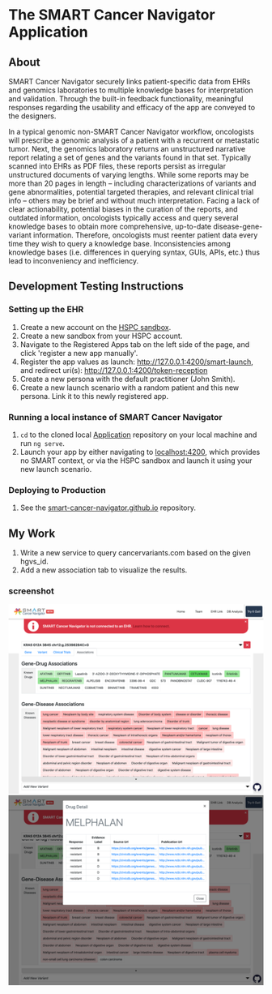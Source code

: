 # The SMART Cancer Navigator Application

## About

SMART Cancer Navigator securely links patient-specific data from EHRs and genomics laboratories to multiple knowledge bases for interpretation and validation. Through the built-in feedback functionality, meaningful responses regarding the usability and efficacy of the app are conveyed to the designers. 

In a typical genomic non-SMART Cancer Navigator workflow, oncologists will prescribe a genomic analysis of a patient with a recurrent or metastatic tumor. Next, the genomics laboratory returns an unstructured narrative report relating a set of genes and the variants found in that set. Typically scanned into EHRs as PDF files, these reports persist as irregular unstructured documents of varying lengths. While some reports may be more than 20 pages in length – including characterizations of variants and gene abnormalities, potential targeted therapies, and relevant clinical trial info – others may be brief and without much interpretation. Facing a lack of clear actionability, potential biases in the curation of the reports, and outdated information, oncologists typically access and query several knowledge bases to obtain more comprehensive, up-to-date disease-gene-variant information. Therefore, oncologists must reenter patient data every time they wish to query a knowledge base. Inconsistencies among knowledge bases (i.e. differences in querying syntax, GUIs, APIs, etc.) thus lead to inconveniency and inefficiency. 


## Development Testing Instructions 
### Setting up the EHR
1. Create a new account on the [HSPC sandbox](sandbox.hspconsortium.org).  
2. Create a new sandbox from your HSPC account.  
3. Navigate to the Registered Apps tab on the left side of the page, and click 'register a new app manually'.  
4. Register the app values as launch: http://127.0.0.1:4200/smart-launch, and redirect uri(s): http://127.0.0.1:4200/token-reception
5. Create a new persona with the default practitioner (John Smith).  
6. Create a new launch scenario with a random patient and this new persona.  Link it to this newly registered app. 


### Running a local instance of SMART Cancer Navigator
1. ```cd``` to the cloned local [Application](https://github.com/smart-cancer-navigator/Application) repository on your local machine and run ```ng serve```.  
2. Launch your app by either navigating to [localhost:4200](http://localhost:4200), which provides no SMART context, or via the HSPC sandbox and launch it using your new launch scenario.  


### Deploying to Production
1. See the [smart-cancer-navigator.github.io](https://github.com/smart-cancer-navigator/smart-cancer-navigator.github.io) repository.

## My Work
1. Write a new service to query cancervariants.com based on the given hgvs_id.
2. Add a new association tab to visualize the results.

### screenshot
![screenshot](./screenshot/1.png)
![screenshot](./screenshot/2.png)
